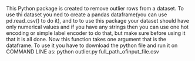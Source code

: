 This Python package is created to remove outlier rows from a dataset. To use thi dataset you ned to create a pandas dataframe(you can use pd.read_csv() to do it), and to to use this package your dataset should have only numerical values and if you have any strings then you can use one hot encoding or simple label encoder to do that, but make sure before using it that it is all done. Now this function takes one argument that is the dataframe. To use it you have to download the python file and run it on COMMAND LINE as: python outlier.py full_path_ofinput_file.csv